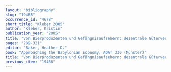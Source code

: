 ```yaml
---
layout: "bibliography"
slug: "19465"
occurrence_id: "4678"
short_title: "Kleber 2005"
author: "Kleber, Kristin"
publication_year: "2005"
title: "Von Bierproduzenten und Gefängnisaufsehern: dezentrale Güterverteilung und Buchhaltung in Eanna."
pages: "289-321"
editor: "Baker, Heather D."
book: "Approaching the Babylonian Economy, AOAT 330 (Münster)"
title: "Von Bierproduzenten und Gefängnisaufsehern: dezentrale Güterverteilung und Buchhaltung in Eanna."
previous_item: "19468"
---
```


